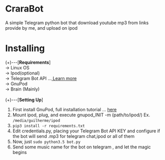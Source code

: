 # CraraBot
A simple Telegram python bot that download youtube mp3 from links provide by me, and upload on ipod
# Installing
(+)---[<b>Requirements</b>]<br>
  -> Linux OS<br>
  -> Ipod(optional)<br>
  -> Telegram Bot API ...<a href="https://core.telegram.org/bots/api"> Learn more</a><br>
  -> GnuPod<br>
  -> Brain (Mainly)<br><br>
(+)---[<b>Setting Up</b>]<br>
 1. First install GnuPod, full installation tutorial ... <a href="https://github.com/helloitu/GnuPodPatched">here</a><br>
 2. Mount ipod, plug, and execute gnupod_INIT -m (path/to/ipod/) Ex. ``` /media/guilherme/ipod ```
 3.  ```pip3 install -r requirements.txt ```
 4. Edit credentials.py, placing your Telegram Bot API KEY and configure if the bot will send .mp3 for telegram chat,ipod or all of them 
 5. Now, just ```sudo python3.5 bot.py ``` 
 6. Send some music name for the bot on telegram , and let the magic begins
